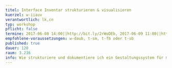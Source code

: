 ```yaml
---
titel: Interface Inventar strukturieren & visualisieren
kuerzel: w-iiauv
verantwortlich: lk,cn
typ: workshop
pflicht: false
termine: 2017-06-08 14:00||http://bit.ly/2rWoDEb, 2017-06-09 11:00||http://bit.ly/2sICdHB
empfohlene-voraussetzungen: w-daub, t-sm, t-fb oder t-sb
published: true
dauer: 120
raum: 3.216
info: Wie strukturiere und dokumentiere ich ein Gestaltungssystem für mich, mein Team und andere?
---
```


